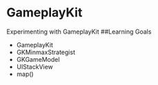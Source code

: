 # GameplayKit
Experimenting with GameplayKit
##Learning Goals
<ul>
  <li>GameplayKit</li>
  <li>GKMinmaxStrategist</li>
  <li>GKGameModel</li>
  <li>UIStackView</li>
  <li>map()</li>
</ul>
